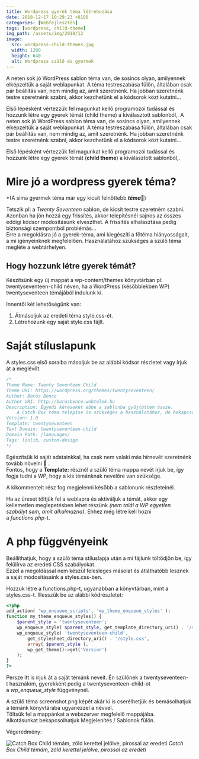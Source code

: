 ```yaml
---
title: Wordpress gyerek téma létrehozása
date: 2018-12-17 10:29:23 +0100
categories: [Webfejlesztés]
tags: [wordpress, child-theme]
img_path: /assets/img/2018/12
image:
  src: wordpress-child-themes.jpg
  width: 1200
  height: 640
  alt: Wordpress szülő és gyermek
---
```


A neten sok jó WordPress sablon téma van, de sosincs olyan, amilyennek elképzeltük a saját weblapunkat. A téma testreszabása fülön, általában csak pár beállítás van, nem mindig az, amit szeretnénk. Ha jobban szeretnénk testre szeretnénk szabni, akkor kezdhetünk el a kódsorok közt kutatni...

Első lépésként vértezzük fel magunkat kellő programozói tudással és hozzunk létre egy gyerek témát (child theme) a kiválasztott sablonból,.
A neten sok jó WordPress sablon téma van, de sosincs olyan, amilyennek elképzeltük a saját weblapunkat. A téma testreszabása fülön, általában csak pár beállítás van, nem mindig az, amit szeretnénk. Ha jobban szeretnénk testre szeretnénk szabni, akkor kezdhetünk el a kódsorok közt kutatni...

Első lépésként vértezzük fel magunkat kellő programozói tudással és hozzunk létre egy gyerek témát (**child theme**) a kiválasztott sablonból,.

# Mire jó a wordpress gyerek téma?

*(A sima gyermek téma már egy kicsit felnőttebb ***téma***🙂)

Tetszik pl: a *Twenty Seventeen* sablon, de kicsit testre szeretném szabni. Azonban ha jön hozzá egy frissítés, akkor telepítésnél sajnos az összes eddigi kódsor módosításunk elveszthet. A frissítés elhalasztása pedig biztonsági szempontból problémás...\
Erre a megoldásra jó a gyerek-téma, ami kiegészíti a főtéma hiányosságait, a mi igényeinknek megfelelően. Használatához szükséges a szülő téma megléte a webtárhelyen.

## Hogy hozzunk létre gyerek témát?

Készítsünk egy új mappát a wp-content/themes könyvtárban pl: twentyseventeen-child néven, ha a WordPress (későbbiekben WP) twentyseventeen témájából indulunk ki.

Innentől két lehetőségünk van:

1.  Átmásoljuk az eredeti téma style.css-ét.
2.  Létrehozunk egy saját style.css fájlt.

# Saját stíluslapunk

A styles.css első soraiba másoljuk be az alábbi kódsor részletet vagy írjuk át a meglévőt.

```php
/*
Theme Name: Twenty Seventeen Child
Theme URI: https://wordpress.org/themes/twentyseventeen/
Author: Boros Bence
Author URI: http://borosbence.webtelek.hu
Description: Egyedi kéréseket ebbe a sablonba gyűjtöttem össze. 
    A Catch Box téma telepíse is szükséges a használatához, de bekapcsolva ennek kell lennie.
Version: 1.0
Template: twentyseventeen
Text Domain: twentyseventeen-child
Domain Path: /languages/
Tags: linlib, custom-design
*/
```

Egészítsük ki saját adatainkkal, ha csak nem valaki más hírnevét szeretnénk tovább növelni 🙂 .\
Fontos, hogy a **Template:** résznél a szülő téma mappa nevét írjuk be, így fogja tudni a WP, hogy a kis témánknak nevelőre van szüksége.

A kikommentelt rész fog megjelenni később a sablonunk részleteinél.

Ha az üreset töltjük fel a weblapra és aktiváljuk a témát, akkor egy kellemetlen meglepetésben lehet részünk *(nem talál a WP egyetlen szabályt sem, amit alkalmazna)*. Ehhez még létre kell hozni a *functions.php*-t.

# A php függvényeink

Beállíthatjuk, hogy a szülő téma stíluslapja után a mi fájlunk töltődjön be, így felülírva az eredeti CSS szabályokat.\
Ezzel a megoldással nem készül felesleges másolat és átláthatóbb lesznek a saját módosításaink a styles.css-ben.

Hozzuk létre a functions.php-t, ugyanabban a könyvtárban, mint a styles.css-t. Illesszük be az alábbi kódrészletet:

```php
<?php
add_action( 'wp_enqueue_scripts', 'my_theme_enqueue_styles' );
function my_theme_enqueue_styles() {
    $parent_style = 'twentyseventeen';
    wp_enqueue_style( $parent_style, get_template_directory_uri() . '/style.css' );
    wp_enqueue_style( 'twentyseventeen-child',
        get_stylesheet_directory_uri() . '/style.css',
        array( $parent_style ),
        wp_get_theme()->get('Version')
    );
}
?>
```

Persze itt is írjuk át a saját témánk neveit. Én szülőnek a twentyseventeen-t használom, gyerekként pedig a twentyseventeen-child-ot a *wp_enqueue_style* függvénynél.

A szülő téma screenshot.png képét akár ki is cserélhetjük és bemásolhatjuk a témánk könyvtárába ugyanezzel a névvel.\
Töltsük fel a mappánkat a webszerver megfelelő mappájába.\
Alkotásunkat bekapcsolhatjuk Megjelenítés / Sablonok fülön.

Végeredmény:

![Catch Box Child témám, zöld kerettel jelölve, pirossal az eredeti](child-theme.png)
_Catch Box Child témám, zöld kerettel jelölve, pirossal az eredeti_